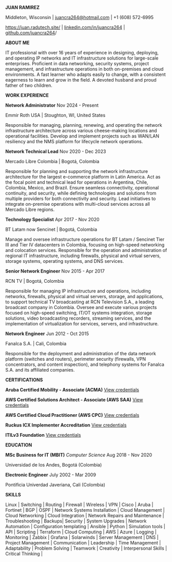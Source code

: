 **JUAN RAMIREZ**

Middleton, Wisconsin | <juancra264@hotmail.com> | +1 (608) 572-6995

<https://juan.radutech.site/> | [linkedin.com/in/juancra264](https://www.linkedin.com/in/juancra264/) | [github.com/juancra264](https://github.com/juancra264)/

**ABOUT ME**

IT professional with over 16 years of experience in designing, deploying, and operating IP networks and IT infrastructure solutions for large-scale enterprises. Proficient in data networking, security systems, project management, and infrastructure operations in both on-premises and cloud environments. A fast learner who adapts easily to change, with a consistent eagerness to learn and grow in the field. A devoted husband and proud father of two children.

**WORK EXPERIENCE**

**Network Administrator** Nov 2024 - Present

Emmir Roth USA | Stoughton, WI, United States

Responsible for managing, planning, renewing, and operating the network infrastructure architecture across various cheese-making locations and operational facilities. Develop and implement projects such as WAN/LAN resiliency and the NMS platform for lifecycle network operations.


**Network Technical Lead** Nov 2020 - Dec 2023

Mercado Libre Colombia | Bogotá, Colombia

Responsible for planning and supporting the network infrastructure architecture for the largest e-commerce platform in Latin America. Act as the focal point and technical lead for operations in Argentina, Chile, Colombia, Mexico, and Brazil. Ensure seamless connectivity, operational continuity, and security, while defining technologies and solutions from multiple providers for both connectivity and security. Lead initiatives to integrate on-premise operations with multi-cloud services across all Mercado Libre regions.

**Technology Specialist** Apr 2017 - Nov 2020

BT Latam now Sencinet | Bogotá, Colombia

Manage and oversee infrastructure operations for BT Latam / Sencinet Tier III and Tier IV datacenters in Colombia, focusing on high-speed networking and colocation services. Responsible for the operation and administration of regional IT infrastructure, including firewalls, physical and virtual servers, storage systems, operating systems, and DNS services.

**Senior Network Engineer** Nov 2015 - Apr 2017

RCN TV | Bogotá, Colombia

Responsible for managing IP infrastructure and operations, including networks, firewalls, physical and virtual servers, storage, and applications, to support technical TV broadcasting at RCN Television S.A., a leading broadcast company in Colombia. Oversee and execute various projects focused on high-speed switching, IT/OT systems integration, storage solutions, video broadcasting recorders, streaming services, and the implementation of virtualization for services, servers, and infrastructure.

**Network Engineer** Jun 2012 - Oct 2015

Fanalca S.A. | Cali, Colombia

Responsible for the deployment and administration of the data network platform (switches and routers), perimeter security (firewalls, VPN concentrators, and content inspection), and telephony systems for Fanalca S.A. and its affiliated companies.

**CERTIFICATIONS**

**Aruba Certified Mobility - Associate (ACMA)** [View credentials](https://www.credly.com/badges/dcdd7c10-73cb-467d-aa85-07b38228f778/public_url)

**AWS Certified Solutions Architect - Associate (AWS SAA)** [View credentials](https://www.credly.com/badges/dd33bc29-922c-47cd-8f9f-bd95d3432d4a/public_url)

**AWS Certified Cloud Practitioner (AWS CPC)** [View credentials](https://www.credly.com/badges/b77c10f4-1949-4b02-9449-72128624e9a0/public_url)

**Ruckus ICX Implementer Accreditation** [View credentials](https://certifications.commscope.com/b6807f11-e611-4b31-ba72-38bf0df9d2cc)

**ITILv3 Foundation** [View credentials](https://github.com/juancra264/jraweb/blob/main/cv/cert_itilv3.pdf)

**EDUCATION**

**MSc Business for IT (MBIT)** _Computer Science_ Aug 2018 - Nov 2020

Universidad de los Andes, Bogotá (Colombia)

**Electronic Engineer** July 2002 - Mar 2009

Pontificia Univerdad Javeriana, Cali (Colombia)

**SKILLS**

Linux | Switching | Routing | Firewall | Wireless | VPN | Cisco | Aruba | Fortinet | BGP | OSPF | Network Systems Installation | Cloud Management | Cloud Networking | Cloud Integration | Network Repairs and Maintenance | Troubleshooting | Backups| Security | System Upgrades | Network Automation | Configuration templating | Ansible | Python | Simulation tools | API | Scripting | Terraform | Cloud Computing | AWS | Azure | Logging | Monitoring | Zabbix | Grafana | Solarwinds | Server Management | DNS | Project Management | Communication | Leadership | Time Management | Adaptability | Problem Solving | Teamwork | Creativity | Interpersonal Skills | Critical Thinking |